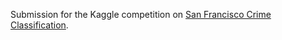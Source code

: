 Submission for the Kaggle competition on [San Francisco Crime Classification](https://www.kaggle.com/c/sf-crime).

